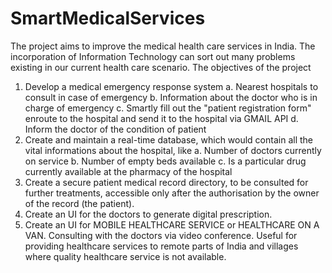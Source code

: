 # SmartMedicalServices
The project aims to improve the medical health care services in India. The incorporation of Information Technology can sort out many problems existing in our current health care scenario.
The objectives of the project
1. Develop a medical emergency response system
  a. Nearest hospitals to consult in case of emergency
  b. Information about the doctor who is in charge of emergency
  c. Smartly fill out the "patient registration form" enroute to the hospital and send it to the hospital via GMAIL API
  d. Inform the doctor of the condition of patient
2. Create and maintain a real-time database, which would contain all the vital informations about the hospital, like 
  a. Number of doctors currently on service
  b. Number of empty beds available
  c. Is a particular drug currently available at the pharmacy of the hospital
3. Create a secure patient medical record directory, to be consulted for further treatments, accessible only after the authorisation by the owner of the record (the patient).
4. Create an UI for the doctors to generate digital prescription.
5. Create an UI for MOBILE HEALTHCARE SERVICE or HEALTHCARE ON A VAN. Consulting with the doctors via video conference. Useful for providing healthcare services to remote parts of India and villages where quality healthcare service is not available.
